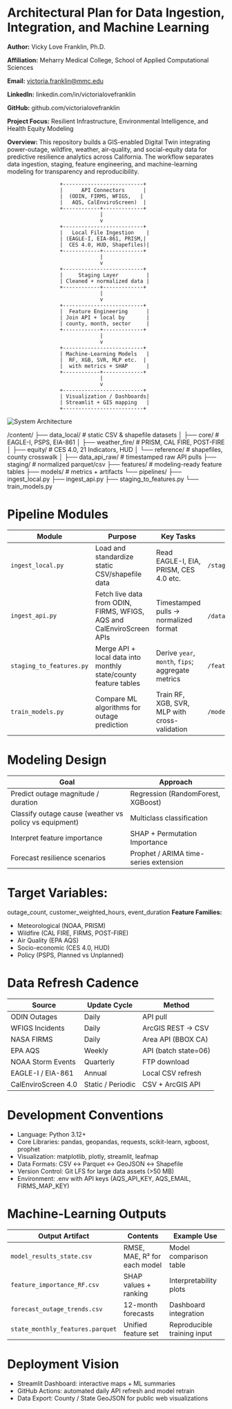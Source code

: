 # Architectural Plan for Data Ingestion, Integration, and Machine Learning

**Author:** Vicky Love Franklin, Ph.D.

**Affiliation:** Meharry Medical College, School of Applied Computational Sciences

**Email:** victoria.franklin@mmc.edu

**LinkedIn:** linkedin.com/in/victorialovefranklin

**GitHub:** github.com/victorialovefranklin

**Project Focus:** Resilient Infrastructure, Environmental Intelligence, and Health Equity Modeling

**Overview:** This repository builds a GIS-enabled Digital Twin integrating power-outage, wildfire, weather, air-quality, and social-equity data for predictive resilience analytics across California.
The workflow separates data ingestion, staging, feature engineering, and machine-learning modeling for transparency and reproducibility.

 


                     +--------------------------+
                     |      API Connectors      |
                     |  (ODIN, FIRMS, WFIGS,   |
                     |   AQS, CalEnviroScreen)  |
                     +------------+-------------+
                                  |
                                  v
                     +--------------------------+
                     |   Local File Ingestion    |
                     | (EAGLE-I, EIA-861, PRISM,|
                     |  CES 4.0, HUD, Shapefiles)|
                     +------------+-------------+
                                  |
                                  v
                     +--------------------------+
                     |     Staging Layer         |
                     | Cleaned + normalized data |
                     +------------+-------------+
                                  |
                                  v
                     +--------------------------+
                     |  Feature Engineering      |
                     | Join API + local by       |
                     | county, month, sector     |
                     +------------+-------------+
                                  |
                                  v
                     +--------------------------+
                     | Machine-Learning Models   |
                     |  RF, XGB, SVR, MLP etc.  |
                     |  with metrics + SHAP      |
                     +------------+-------------+
                                  |
                                  v
                     +--------------------------+
                     | Visualization / Dashboards|
                     | Streamlit + GIS mapping   |
                     +--------------------------+

![System Architecture](docs/CA_Digital_Twin_Architecture.png)
 

/content/
├── data_local/              # static CSV & shapefile datasets
│   ├── core/                # EAGLE-I, PSPS, EIA-861
│   ├── weather_fire/        # PRISM, CAL FIRE, POST-FIRE
│   ├── equity/              # CES 4.0, 21 Indicators, HUD
│   └── reference/           # shapefiles, county crosswalk
│
├── data_api_raw/            # timestamped raw API pulls
├── staging/                 # normalized parquet/csv
├── features/                # modeling-ready feature tables
├── models/                  # metrics + artifacts
└── pipelines/
    ├── ingest_local.py
    ├── ingest_api.py
    ├── staging_to_features.py
    └── train_models.py

# Pipeline Modules

| **Module**               | **Purpose**                                                           | **Key Tasks**                                     | **Outputs**                                |
| ------------------------ | --------------------------------------------------------------------- | ------------------------------------------------- | ------------------------------------------ |
| `ingest_local.py`        | Load and standardize static CSV/shapefile data                        | Read EAGLE-I, EIA, PRISM, CES 4.0 etc.            | `/staging/*.parquet`                       |
| `ingest_api.py`          | Fetch live data from ODIN, FIRMS, WFIGS, AQS and CalEnviroScreen APIs | Timestamped pulls → normalized format             | `/data_api_raw/` + `/staging/*.parquet`    |
| `staging_to_features.py` | Merge API + local data into monthly state/county feature tables       | Derive `year`, `month`, `fips`; aggregate metrics | `/features/state_monthly_features.parquet` |
| `train_models.py`        | Compare ML algorithms for outage prediction                           | Train RF, XGB, SVR, MLP with cross-validation     | `/models/model_results_state.csv`          |


# Modeling Design
| **Goal**                                               | **Approach**                          |
| ------------------------------------------------------ | ------------------------------------- |
| Predict outage magnitude / duration                    | Regression (RandomForest, XGBoost)    |
| Classify outage cause (weather vs policy vs equipment) | Multiclass classification             |
| Interpret feature importance                           | SHAP + Permutation Importance         |
| Forecast resilience scenarios                          | Prophet / ARIMA time-series extension |


# Target Variables:
outage_count, customer_weighted_hours, event_duration
**Feature Families:**
- Meteorological (NOAA, PRISM)
- Wildfire (CAL FIRE, FIRMS, POST-FIRE)
- Air Quality (EPA AQS)
- Socio-economic (CES 4.0, HUD)
- Policy (PSPS, Planned vs Unplanned)

# Data Refresh Cadence
| **Source**          | **Update Cycle**  | **Method**           |
| ------------------- | ----------------- | -------------------- |
| ODIN Outages        | Daily             | API pull             |
| WFIGS Incidents     | Daily             | ArcGIS REST → CSV    |
| NASA FIRMS          | Daily             | Area API (BBOX CA)   |
| EPA AQS             | Weekly            | API (batch state=06) |
| NOAA Storm Events   | Quarterly         | FTP download         |
| EAGLE-I / EIA-861   | Annual            | Local CSV refresh    |
| CalEnviroScreen 4.0 | Static / Periodic | CSV + ArcGIS API     |


# Development Conventions
- Language: Python 3.12+
- Core Libraries: pandas, geopandas, requests, scikit-learn, xgboost, prophet
- Visualization: matplotlib, plotly, streamlit, leafmap
- Data Formats: CSV ↔ Parquet ↔ GeoJSON ↔ Shapefile
- Version Control: Git LFS for large data assets (>50 MB)
- Environment: .env with API keys (AQS_API_KEY, AQS_EMAIL, FIRMS_MAP_KEY)

# Machine-Learning Outputs
| **Output Artifact**              | **Contents**                 | **Example Use**             |
| -------------------------------- | ---------------------------- | --------------------------- |
| `model_results_state.csv`        | RMSE, MAE, R² for each model | Model comparison table      |
| `feature_importance_RF.csv`      | SHAP values + ranking        | Interpretability plots      |
| `forecast_outage_trends.csv`     | 12-month forecasts           | Dashboard integration       |
| `state_monthly_features.parquet` | Unified feature set          | Reproducible training input |


# Deployment Vision
- Streamlit Dashboard: interactive maps + ML summaries
- GitHub Actions: automated daily API refresh and model retrain
- Data Export: County / State GeoJSON for public web visualizations
